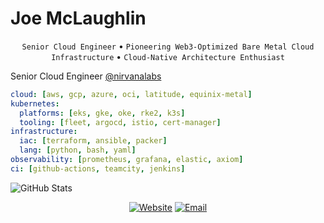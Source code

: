 # Joe McLaughlin

<div align="center">
  
`Senior Cloud Engineer` • `Pioneering Web3-Optimized Bare Metal Cloud Infrastructure` • `Cloud-Native Architecture Enthusiast`

</div>

Senior Cloud Engineer [@nirvanalabs](https://nirvanalabs.io)

```yaml
cloud: [aws, gcp, azure, oci, latitude, equinix-metal]
kubernetes:
  platforms: [eks, gke, oke, rke2, k3s]
  tooling: [fleet, argocd, istio, cert-manager]
infrastructure:
  iac: [terraform, ansible, packer]
  lang: [python, bash, yaml]
observability: [prometheus, grafana, elastic, axiom]
ci: [github-actions, teamcity, jenkins]
```

![GitHub Stats](http://github-profile-summary-cards.vercel.app/api/cards/profile-details?username=jmcglock&theme=material_palenight)

<div align="center">

[![Website](https://img.shields.io/badge/website-about.jmcglock.com-blue?style=for-the-badge&logo=about.me&logoColor=white)](https://about.jmcglock.com)
[![Email](https://img.shields.io/badge/email-info@jmcglock.com-red?style=for-the-badge&logo=gmail&logoColor=white)](mailto:info@jmcglock.com)

</div>